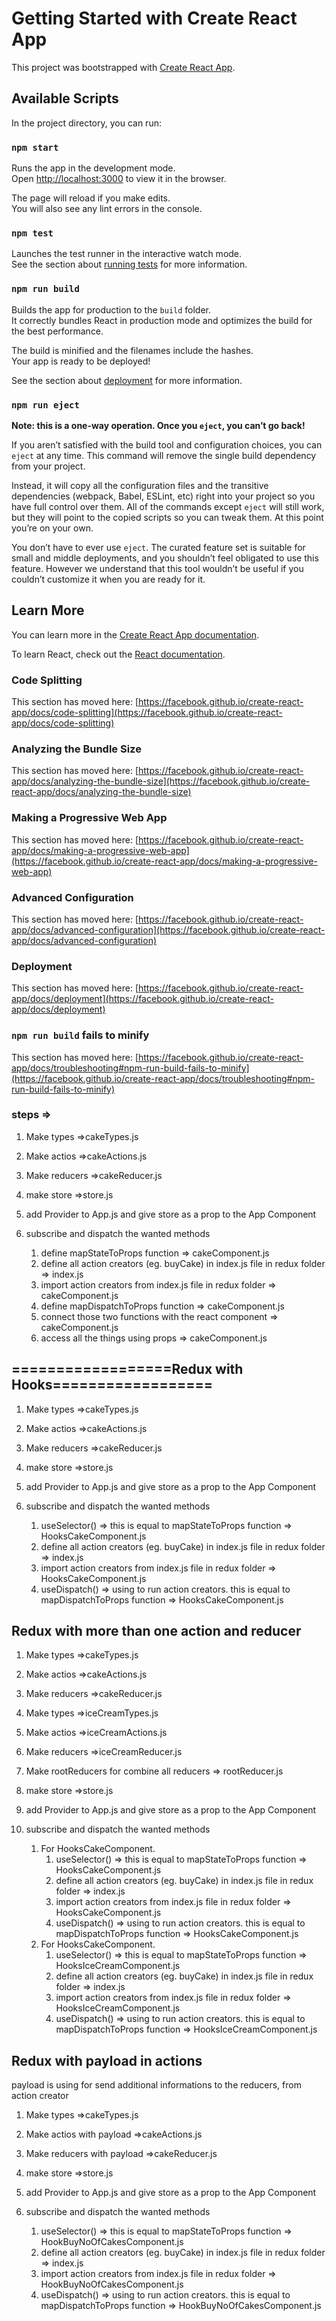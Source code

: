 # Getting Started with Create React App

This project was bootstrapped with [Create React App](https://github.com/facebook/create-react-app).

## Available Scripts

In the project directory, you can run:

### `npm start`

Runs the app in the development mode.\
Open [http://localhost:3000](http://localhost:3000) to view it in the browser.

The page will reload if you make edits.\
You will also see any lint errors in the console.

### `npm test`

Launches the test runner in the interactive watch mode.\
See the section about [running tests](https://facebook.github.io/create-react-app/docs/running-tests) for more information.

### `npm run build`

Builds the app for production to the `build` folder.\
It correctly bundles React in production mode and optimizes the build for the best performance.

The build is minified and the filenames include the hashes.\
Your app is ready to be deployed!

See the section about [deployment](https://facebook.github.io/create-react-app/docs/deployment) for more information.

### `npm run eject`

**Note: this is a one-way operation. Once you `eject`, you can’t go back!**

If you aren’t satisfied with the build tool and configuration choices, you can `eject` at any time. This command will remove the single build dependency from your project.

Instead, it will copy all the configuration files and the transitive dependencies (webpack, Babel, ESLint, etc) right into your project so you have full control over them. All of the commands except `eject` will still work, but they will point to the copied scripts so you can tweak them. At this point you’re on your own.

You don’t have to ever use `eject`. The curated feature set is suitable for small and middle deployments, and you shouldn’t feel obligated to use this feature. However we understand that this tool wouldn’t be useful if you couldn’t customize it when you are ready for it.

## Learn More

You can learn more in the [Create React App documentation](https://facebook.github.io/create-react-app/docs/getting-started).

To learn React, check out the [React documentation](https://reactjs.org/).

### Code Splitting

This section has moved here: [https://facebook.github.io/create-react-app/docs/code-splitting](https://facebook.github.io/create-react-app/docs/code-splitting)

### Analyzing the Bundle Size

This section has moved here: [https://facebook.github.io/create-react-app/docs/analyzing-the-bundle-size](https://facebook.github.io/create-react-app/docs/analyzing-the-bundle-size)

### Making a Progressive Web App

This section has moved here: [https://facebook.github.io/create-react-app/docs/making-a-progressive-web-app](https://facebook.github.io/create-react-app/docs/making-a-progressive-web-app)

### Advanced Configuration

This section has moved here: [https://facebook.github.io/create-react-app/docs/advanced-configuration](https://facebook.github.io/create-react-app/docs/advanced-configuration)

### Deployment

This section has moved here: [https://facebook.github.io/create-react-app/docs/deployment](https://facebook.github.io/create-react-app/docs/deployment)

### `npm run build` fails to minify

This section has moved here: [https://facebook.github.io/create-react-app/docs/troubleshooting#npm-run-build-fails-to-minify](https://facebook.github.io/create-react-app/docs/troubleshooting#npm-run-build-fails-to-minify)

### steps =>

1.  Make types =>cakeTypes.js
2.  Make actios =>cakeActions.js
3.  Make reducers =>cakeReducer.js
4.  make store =>store.js
5.  add Provider to App.js and give store as a prop to the App Component

6.  subscribe and dispatch the wanted methods
    1.  define mapStateToProps function => cakeComponent.js
    2.  define all action creators (eg. buyCake) in index.js file in redux folder => index.js
    3.  import action creators from index.js file in redux folder => cakeComponent.js
    4.  define mapDispatchToProps function => cakeComponent.js
    5.  connect those two functions with the react component => cakeComponent.js
    6.  access all the things using props => cakeComponent.js

## ==================Redux with Hooks==================

1.  Make types =>cakeTypes.js
2.  Make actios =>cakeActions.js
3.  Make reducers =>cakeReducer.js
4.  make store =>store.js
5.  add Provider to App.js and give store as a prop to the App Component

6.  subscribe and dispatch the wanted methods

    1.  useSelector() => this is equal to mapStateToProps function => HooksCakeComponent.js
    2.  define all action creators (eg. buyCake) in index.js file in redux folder => index.js
    3.  import action creators from index.js file in redux folder => HooksCakeComponent.js
    4.  useDispatch() => using to run action creators. this is equal to mapDispatchToProps function => HooksCakeComponent.js

## Redux with more than one action and reducer

1.  Make types =>cakeTypes.js
2.  Make actios =>cakeActions.js
3.  Make reducers =>cakeReducer.js
4.  Make types =>iceCreamTypes.js
5.  Make actios =>iceCreamActions.js
6.  Make reducers =>iceCreamReducer.js
7.  Make rootReducers for combine all reducers => rootReducer.js
8.  make store =>store.js
9.  add Provider to App.js and give store as a prop to the App Component

10. subscribe and dispatch the wanted methods
    1.  For HooksCakeComponent.
        1.  useSelector() => this is equal to mapStateToProps function => HooksCakeComponent.js
        2.  define all action creators (eg. buyCake) in index.js file in redux folder => index.js
        3.  import action creators from index.js file in redux folder => HooksCakeComponent.js
        4.  useDispatch() => using to run action creators. this is equal to mapDispatchToProps function => HooksCakeComponent.js
    2.  For HooksCakeComponent.
        1.  useSelector() => this is equal to mapStateToProps function => HooksIceCreamComponent.js
        2.  define all action creators (eg. buyCake) in index.js file in redux folder => index.js
        3.  import action creators from index.js file in redux folder => HooksIceCreamComponent.js
        4.  useDispatch() => using to run action creators. this is equal to mapDispatchToProps function => HooksIceCreamComponent.js

## Redux with payload in actions

payload is using for send additional informations to the reducers, from action creator

1.  Make types =>cakeTypes.js
2.  Make actios with payload =>cakeActions.js
3.  Make reducers with payload =>cakeReducer.js
4.  make store =>store.js
5.  add Provider to App.js and give store as a prop to the App Component

6.  subscribe and dispatch the wanted methods

    1.  useSelector() => this is equal to mapStateToProps function => HookBuyNoOfCakesComponent.js
    2.  define all action creators (eg. buyCake) in index.js file in redux folder => index.js
    3.  import action creators from index.js file in redux folder => HookBuyNoOfCakesComponent.js
    4.  useDispatch() => using to run action creators. this is equal to mapDispatchToProps function => HookBuyNoOfCakesComponent.js
